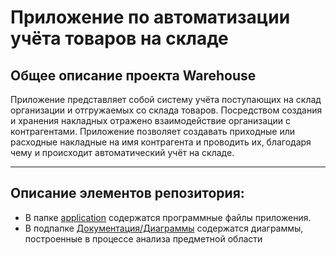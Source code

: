 # Приложение по автоматизации учёта товаров на складе

## Общее описание проекта Warehouse
Приложение представляет собой систему учёта поступающих на склад организации и отгружаемых со склада товаров. Посредством создания и хранения накладных отражено взаимодействие организации с контрагентами. Приложение позволяет создавать приходные или расходные накладные на имя контрагента и проводить их, благодаря чему и происходит автоматический учёт на складе.

***
## Описание элементов репозитория:
* В папке [application](https://github.com/kitsuldaniil/Warehouse_Automation/tree/master/application) содержатся программные файлы приложения.
* В подпапке [Документация/Диаграммы](https://github.com/kitsuldaniil/Warehouse_Automation/tree/master/Документация/Диаграммы) содержатся диаграммы, построенные в процессе анализа предметной области
